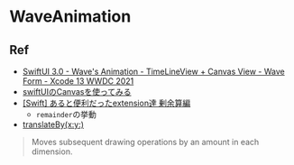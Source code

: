 # WaveAnimation
## Ref
- [SwiftUI 3\.0 \- Wave's Animation \- TimeLineView \+ Canvas View \- Wave Form \- Xcode 13 WWDC 2021](https://www.youtube.com/watch?v=qHGpf4fmjrA)
- [swiftUIのCanvasを使ってみる](https://tech.unifa-e.com/entry/2021/12/20/000000)
- [\[Swift\] あると便利だったextension達 剰余算編](https://dev.classmethod.jp/articles/utility-extension-remainder/)
    - `remainder`の挙動
- [translateBy\(x:y:\)](https://developer.apple.com/documentation/swiftui/graphicscontext/translateby(x:y:))

>Moves subsequent drawing operations by an amount in each dimension.

